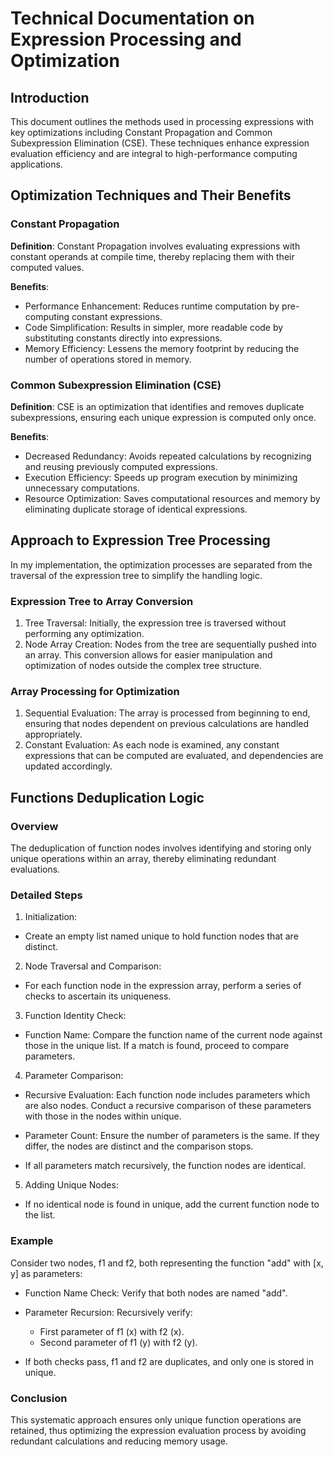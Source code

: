 # Technical Documentation on Expression Processing and Optimization
## Introduction
This document outlines the methods used in processing expressions with key optimizations including Constant Propagation and Common Subexpression Elimination (CSE). These techniques enhance expression evaluation efficiency and are integral to high-performance computing applications.

## Optimization Techniques and Their Benefits
### Constant Propagation
**Definition**: Constant Propagation involves evaluating expressions with constant operands at compile time, thereby replacing them with their computed values.

**Benefits**:

- Performance Enhancement: Reduces runtime computation by pre-computing constant expressions.
- Code Simplification: Results in simpler, more readable code by substituting constants directly into expressions.
- Memory Efficiency: Lessens the memory footprint by reducing the number of operations stored in memory.

### Common Subexpression Elimination (CSE)
**Definition**: CSE is an optimization that identifies and removes duplicate subexpressions, ensuring each unique expression is computed only once.

**Benefits**:

- Decreased Redundancy: Avoids repeated calculations by recognizing and reusing previously computed expressions.
- Execution Efficiency: Speeds up program execution by minimizing unnecessary computations.
- Resource Optimization: Saves computational resources and memory by eliminating duplicate storage of identical expressions.

## Approach to Expression Tree Processing
In my implementation, the optimization processes are separated from the traversal of the expression tree to simplify the handling logic.

### Expression Tree to Array Conversion
1. Tree Traversal: Initially, the expression tree is traversed without performing any optimization.
2. Node Array Creation: Nodes from the tree are sequentially pushed into an array. This conversion allows for easier manipulation and optimization of nodes outside the complex tree structure.
### Array Processing for Optimization
1. Sequential Evaluation: The array is processed from beginning to end, ensuring that nodes dependent on previous calculations are handled appropriately.
2. Constant Evaluation: As each node is examined, any constant expressions that can be computed are evaluated, and dependencies are updated accordingly.

## Functions Deduplication Logic
### Overview
The deduplication of function nodes involves identifying and storing only unique operations within an array, thereby eliminating redundant evaluations.

### Detailed Steps
1. Initialization:

- Create an empty list named unique to hold function nodes that are distinct.

2. Node Traversal and Comparison:

- For each function node in the expression array, perform a series of checks to ascertain its uniqueness.

3. Function Identity Check:

- Function Name: Compare the function name of the current node against those in the unique list. If a match is found, proceed to compare parameters.

4. Parameter Comparison:

- Recursive Evaluation: Each function node includes parameters which are also nodes. Conduct a recursive comparison of these parameters with those in the nodes within unique.
  
- Parameter Count: Ensure the number of parameters is the same. If they differ, the nodes are distinct and the comparison stops.

- If all parameters match recursively, the function nodes are identical.

5. Adding Unique Nodes:

- If no identical node is found in unique, add the current function node to the list.

### Example
Consider two nodes, f1 and f2, both representing the function "add" with [x, y] as parameters:

- Function Name Check: Verify that both nodes are named "add".

- Parameter Recursion: Recursively verify:
  - First parameter of f1 (x) with f2 (x).
  - Second parameter of f1 (y) with f2 (y).
  
- If both checks pass, f1 and f2 are duplicates, and only one is stored in unique.

### Conclusion
This systematic approach ensures only unique function operations are retained, thus optimizing the expression evaluation process by avoiding redundant calculations and reducing memory usage.
